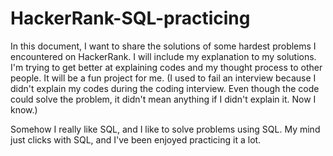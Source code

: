 # HackerRank-SQL-practicing

In this document, I want to share the solutions of some hardest problems I encountered on HackerRank. I will include my explanation to my solutions. 
I'm trying to get better at explaining codes and my thought process to other people. It will be a fun project for me.
(I used to fail an interview because I didn't explain my codes during the coding interview. 
Even though the code could solve the problem, it didn't mean anything if I didn't explain it. Now I know.)

Somehow I really like SQL, and I like to solve problems using SQL. My mind just clicks with SQL, and I've been enjoyed practicing it a lot. 
